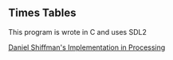 ## Times Tables

This program is wrote in C and uses SDL2

[Daniel Shiffman's Implementation in Processing](https://thecodingtrain.com/CodingChallenges/133-times-tables-cardioid.html)